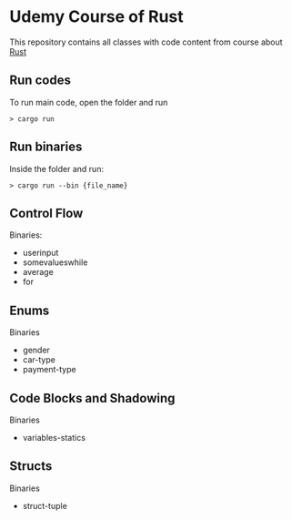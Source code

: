 # Udemy Course of Rust

This repository contains all classes with code content from course about [Rust](https://www.udemy.com/course/curso-programacao-rust-completo-do-zero-ao-pleno/)

## Run codes

To run main code, open the folder and run
```
> cargo run
```

## Run binaries

Inside the folder and run:
```
> cargo run --bin {file_name}
```

## Control Flow

Binaries:
- userinput
- somevalueswhile
- average
- for

## Enums

Binaries
- gender
- car-type
- payment-type

## Code Blocks and Shadowing

Binaries
- variables-statics

## Structs

Binaries
- struct-tuple